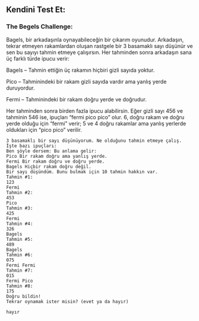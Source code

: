 ## Kendini Test Et:

### The Begels Challenge:

Bagels, bir arkadaşınla oynayabileceğin bir çıkarım oyunudur. Arkadaşın, tekrar etmeyen rakamlardan oluşan rastgele bir 3 basamaklı sayı düşünür ve sen bu sayıyı tahmin etmeye çalışırsın. Her tahminden sonra arkadaşın sana üç farklı türde ipucu verir:

Bagels – Tahmin ettiğin üç rakamın hiçbiri gizli sayıda yoktur.

Pico – Tahminindeki bir rakam gizli sayıda vardır ama yanlış yerde duruyordur.

Fermi – Tahminindeki bir rakam doğru yerde ve doğrudur.

Her tahminden sonra birden fazla ipucu alabilirsin. Eğer gizli sayı 456 ve tahminin 546 ise, ipuçları “fermi pico pico” olur. 6, doğru rakam ve doğru yerde olduğu için “fermi” verir; 5 ve 4 doğru rakamlar ama yanlış yerlerde oldukları için “pico pico” verilir.

```
3 basamaklı bir sayı düşünüyorum. Ne olduğunu tahmin etmeye çalış.
İşte bazı ipuçları:
Ben şöyle dersem: Bu anlama gelir:
Pico Bir rakam doğru ama yanlış yerde.
Fermi Bir rakam doğru ve doğru yerde.
Bagels Hiçbir rakam doğru değil.
Bir sayı düşündüm. Bunu bulmak için 10 tahmin hakkın var.
Tahmin #1:
123
Fermi
Tahmin #2:
453
Pico
Tahmin #3:
425
Fermi
Tahmin #4:
326
Bagels
Tahmin #5:
489
Bagels
Tahmin #6:
075
Fermi Fermi
Tahmin #7:
015
Fermi Pico
Tahmin #8:
175
Doğru bildin!
Tekrar oynamak ister misin? (evet ya da hayır)

hayır
``` 
